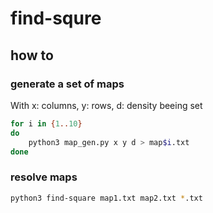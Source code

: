 # find-squre


## how to

### generate a set of maps

With x: columns, y: rows, d: density beeing set

```bash
for i in {1..10}
do
    python3 map_gen.py x y d > map$i.txt
done
```

### resolve maps

```bash
python3 find-square map1.txt map2.txt *.txt
```